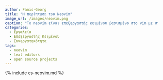 ```yaml
---
author: Fanis-Georg
title: "Η περίπτωση του Neovim"
image_url: /images/neovim.png
caption: "To neovim είναι επεξεργαστής κειμένου βασισμένο στο vim με στόχο τη βελτίωση κάποιων σημαντικ"
categories:
  - Εργαλεία
  - Επεξεργαστής Κειμένου
  - Συνεργατηκότητα
tags:
  - neovim
  - text editors
  - open source projects
---
```


{% include cs-neovim.md %}
